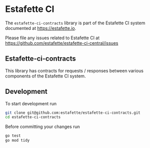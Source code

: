 # Estafette CI

The `estafette-ci-contracts` library is part of the Estafette CI system documented at https://estafette.io.

Please file any issues related to Estafette CI at https://github.com/estafette/estafette-ci-central/issues

## Estafette-ci-contracts

This library has contracts for requests / responses between various components of the Estafette CI system.

## Development

To start development run

```bash
git clone git@github.com:estafette/estafette-ci-contracts.git
cd estafette-ci-contracts
```

Before committing your changes run

```bash
go test
go mod tidy
```